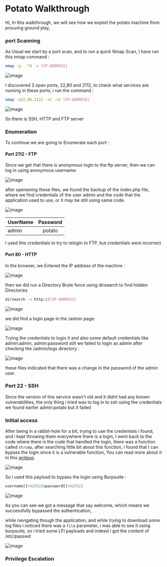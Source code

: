 # Potato Walkthrough 
Hi,
In this walkthrough, we will see how we exploit the potato machine from prouving ground play, 

### port Scanning
As Usual we start by a port scan, and to run a quick Nmap Scan, I have run this nmap command :
```bash
nmap -p- -T4 -v [IP-ADDRESS]
```
![image](https://github.com/F33-Z/Walkthroughs/assets/73140750/469ef562-12ac-4335-a000-94e6f385d511)

I discovered 3 open ports, 22,80 and 2112, to check what services are running in these ports, i run the command :
```bash
nmap -p22,80,2112 -sC -sV [IP-ADDRESS]
```
![image](https://github.com/F33-Z/Walkthroughs/assets/73140750/04c14b18-25f9-4e79-9c3f-e0cf9eddfeb7)

So there is SSH, HTTP and FTP server
### Enumeration
To continue we are going to Enumerate each port :
#### Port 2112 - FTP
Since we get that there is anonymous login to the ftp server, then we can log in using anonymous username:

![image](https://github.com/F33-Z/Walkthroughs/assets/73140750/bd6fce0a-16f8-46d9-9493-235daff4aece)

after openening these files, we found the backup of the index.php file, where we find credentials of the user admin 
and the code that the application used to use, or it may be still using same code.

![image](https://github.com/F33-Z/Walkthroughs/assets/73140750/d0869f4e-6f9b-4dac-9eff-ab22a49d9ac3)


| UserName      | Password     |
| ------------- |:-------------:| 
| admin     | potato |

I used this credentials to try to relogin to FTP, but credentials were incorrect
#### Port 80 - HTTP
In the browser, we Entered the IP address of the machine :

![image](https://github.com/F33-Z/Walkthroughs/assets/73140750/3d8aed12-67ab-41d9-95ec-6bbaba329f83)

then we did run a Directory Brute force using dirsearch to find hidden Directories
```bash
dirsearch -u http://[IP-ADDRESS]
```
![image](https://github.com/F33-Z/Walkthroughs/assets/73140750/08dac75a-24d6-4303-b016-d38be75fd47d)

we did find a login page in the /admin page:

![image](https://github.com/F33-Z/Walkthroughs/assets/73140750/202c4e3e-fe1a-461f-af83-4fb47c6b6a4b)

Trying the credentials to login it and also some default credentials like admin:admin, admin:password still we failed to login as admin
after checking the /admin/logs directory :

![image](https://github.com/F33-Z/Walkthroughs/assets/73140750/92fcb0b4-437a-46c6-bce4-7ebfbddbcfb8)


these files indicated that there was a change in the password of the admin user.

### Port 22 - SSH
Since the version of this service wasn't old and it didnt had any known vulnerabilities, the only thing i tried was to log in to ssh using the credentials we found earlier admin:potato but it failed

### Initial access
After being in a rabbit-hole for a bit, trying to use the credentials i found, and i kept throwing them everywhere there is a login, I went back to the code where there is the code that handled the login, there was a function called `strcmp`, after searching little bit about this function, i found that I can bypass the login since it is a vulnerable function,
You can read more about it in this [writeup](https://www.doyler.net/security-not-included/bypassing-php-strcmp-abctf2016)

![image](https://github.com/F33-Z/Walkthroughs/assets/73140750/e9e49072-06c9-4f35-a93c-9672b8a86820)

So i used this payload to bypass the login using Burpsuite :
```php
username[]=%22%22&password[]=%22%22
```
![image](https://github.com/F33-Z/Walkthroughs/assets/73140750/0a65821d-5e3d-4b40-a2eb-2faba5f4df47)

As you can see we got a message that say welcome, which means we successfully bypassed the authentication, 

while nevigating though the application, and while trying to download some log files i noticed there was a `file` parameter, i was able to see it using burpsuite, so i tried some LFI payloads and indeed i got the content of /etc/passwd

![image](https://github.com/F33-Z/Walkthroughs/assets/73140750/0a29c444-2882-4149-9ea1-2c57491c6412)







### Privilege Escalation
